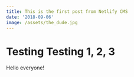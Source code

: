 ```yaml
---
title: This is the first post from Netlify CMS
date: '2018-09-06'
image: /assets/the_dude.jpg
---
```


# Testing Testing 1, 2, 3

Hello everyone!
